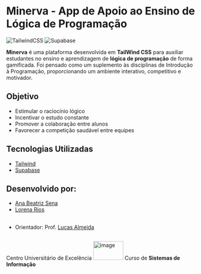# Minerva - App de Apoio ao Ensino de Lógica de Programação
 ![TailwindCSS](https://img.shields.io/badge/tailwindcss-%2338B2AC.svg?style=for-the-badge&logo=tailwind-css&logoColor=white) ![Supabase](https://img.shields.io/badge/Supabase-3ECF8E?style=for-the-badge&logo=supabase&logoColor=white)

**Minerva** é uma plataforma desenvolvida em **TailWind CSS** para auxiliar estudantes no ensino e aprendizagem de **lógica de programação** de forma gamificada.
Foi pensado como um suplemento às disciplinas de Introdução à Programação, proporcionando um ambiente interativo, competitivo e motivador.

## Objetivo
- Estimular o raciocínio lógico
- Incentivar o estudo constante
- Promover a colaboração entre alunos
- Favorecer a competição saudável entre equipes

## Tecnologias Utilizadas
- [Tailwind](https://reactnative.dev/)
- [Supabase](https://supabase.com/)

## Desenvolvido por:
- [Ana Beatriz Sena](https://github.com/anabeazs)
- [Lorena Rios](https://github.com/Lorena-Rios)
  
##
- Orientador: Prof. [Lucas Almeida](https://github.com/lasilva)
##
Centro Universitário de Excelência <img width="80" height="50" alt="image" src="https://cadastro.unex.edu.br/img/logo.png"/>
Curso de **Sistemas de Informação**